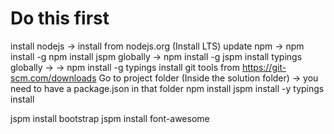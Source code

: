 ﻿# Do this first

install nodejs -> install from nodejs.org (Install LTS)
update npm -> npm install -g npm
install jspm globally  -> npm install -g jspm
install typings globally ->  -> npm install -g typings
install git tools from https://git-scm.com/downloads
Go to project folder (Inside the solution folder) -> you need to have a package.json in that folder
npm install
jspm install -y
typings install

jspm install bootstrap
jspm install font-awesome
